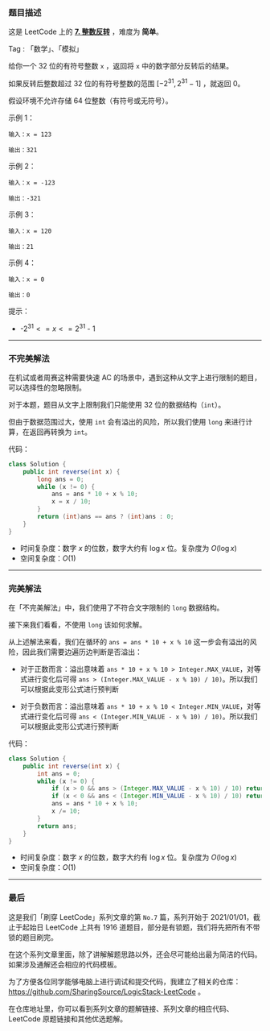 ### 题目描述

这是 LeetCode 上的 **[7. 整数反转](https://leetcode-cn.com/problems/reverse-integer/solution/shua-chuan-lc-bu-wan-mei-jie-fa-wan-mei-919rd/)** ，难度为 **简单**。

Tag : 「数学」、「模拟」



给你一个 $32$ 位的有符号整数 `x` ，返回将 `x` 中的数字部分反转后的结果。

如果反转后整数超过 $32$ 位的有符号整数的范围 $[−2^{31}, 2^{31} − 1]$ ，就返回 $0$。

假设环境不允许存储 $64$ 位整数（有符号或无符号）。


示例 1：
```
输入：x = 123

输出：321
```
示例 2：
```
输入：x = -123

输出：-321
```
示例 3：
```
输入：x = 120

输出：21
```
示例 4：
```
输入：x = 0

输出：0
```

提示：
* -$2^{31} <= x <= 2^{31}$ - 1

---

### 不完美解法

在机试或者周赛这种需要快速 AC 的场景中，遇到这种从文字上进行限制的题目，可以选择性的忽略限制。

对于本题，题目从文字上限制我们只能使用 $32$ 位的数据结构（`int`）。

但由于数据范围过大，使用 `int` 会有溢出的风险，所以我们使用 `long` 来进行计算，在返回再转换为 `int`。

代码：
```java
class Solution {
    public int reverse(int x) {
        long ans = 0;
        while (x != 0) {
            ans = ans * 10 + x % 10;
            x = x / 10;
        }
        return (int)ans == ans ? (int)ans : 0;
    }
}
```
* 时间复杂度：数字 $x$ 的位数，数字大约有 $\log{x}$ 位。复杂度为 $O(\log{x})$
* 空间复杂度：$O(1)$

---

### 完美解法

在「不完美解法」中，我们使用了不符合文字限制的 `long` 数据结构。

接下来我们看看，不使用 `long` 该如何求解。

从上述解法来看，我们在循环的 `ans = ans * 10 + x % 10` 这一步会有溢出的风险，因此我们需要边遍历边判断是否溢出：

* 对于正数而言：溢出意味着 `ans * 10 + x % 10 > Integer.MAX_VALUE`，对等式进行变化后可得 `ans > (Integer.MAX_VALUE - x % 10) / 10)`。所以我们可以根据此变形公式进行预判断

* 对于负数而言：溢出意味着 `ans * 10 + x % 10 < Integer.MIN_VALUE`，对等式进行变化后可得 `ans < (Integer.MIN_VALUE - x % 10) / 10)`。所以我们可以根据此变形公式进行预判断

代码：
```java
class Solution {
    public int reverse(int x) {
        int ans = 0;
        while (x != 0) {
            if (x > 0 && ans > (Integer.MAX_VALUE - x % 10) / 10) return 0;
            if (x < 0 && ans < (Integer.MIN_VALUE - x % 10) / 10) return 0;
            ans = ans * 10 + x % 10;
            x /= 10;
        }
        return ans;
    }
}
```
* 时间复杂度：数字 $x$ 的位数，数字大约有 $\log{x}$ 位。复杂度为 $O(\log{x})$
* 空间复杂度：$O(1)$


---

### 最后

这是我们「刷穿 LeetCode」系列文章的第 `No.7` 篇，系列开始于 2021/01/01，截止于起始日 LeetCode 上共有 1916 道题目，部分是有锁题，我们将先把所有不带锁的题目刷完。

在这个系列文章里面，除了讲解解题思路以外，还会尽可能给出最为简洁的代码。如果涉及通解还会相应的代码模板。

为了方便各位同学能够电脑上进行调试和提交代码，我建立了相关的仓库：https://github.com/SharingSource/LogicStack-LeetCode 。

在仓库地址里，你可以看到系列文章的题解链接、系列文章的相应代码、LeetCode 原题链接和其他优选题解。

